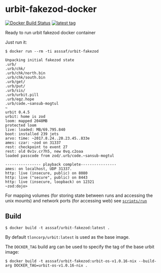# urbit-fakezod-docker
[![Docker Build Status](https://img.shields.io/docker/build/asssaf/urbit.svg?style=flat)](https://hub.docker.com/r/asssaf/urbit-fakezod/)
[![latest tag](https://img.shields.io/badge/latest-urbit--os--v1.0.16--nix-blue.svg)](https://hub.docker.com/r/asssaf/urbit-fakezod/tags/)

Ready to run urbit fakezod docker container

Just run it:
```
$ docker run --rm -ti asssaf/urbit-fakezod

Unpacking initial fakezod state
.urb/
.urb/chk/
.urb/chk/north.bin
.urb/chk/south.bin
.urb/get/
.urb/put/
.urb/sis/
.urb/urbit.pill
.urb/egz.hope
.urb/code.~sansub-mogtul
~
urbit 0.4.5
urbit: home is zod
loom: mapped 2048MB
protected loom
live: loaded: MB/69.795.840
boot: installed 239 jets
arvo: time: ~2017.8.24..20.23.45..833e
ames: czar: ~zod on 31337
rest: checkpoint to event 27
rest: old 0v1v.cr7h5, new 0vq.c2oaa
loaded passcode from zod/.urb/code.~sansub-mogtul

---------------- playback complete----------------
ames: on localhost, UDP 31337.
http: live (insecure, public) on 8080
http: live ("secure", public) on 8443
http: live (insecure, loopback) on 12321
~zod:dojo>
```

For mapping volumes (for storing state between runs and accessing the unix mounts) and network ports (for accessing web) see [`scripts/run`](scripts/run)

## Build
```
$ docker build -t asssaf/urbit-fakezod:latest .
```

By default `tloncorp/urbit:latest` is used as the base image.

The `DOCKER_TAG` build arg can be used to specify the tag of the base urbit image:
```
$ docker build -t asssaf/urbit-fakezod:urbit-os-v1.0.16-nix --build-arg DOCKER_TAG=urbit-os-v1.0.16-nix .
```
